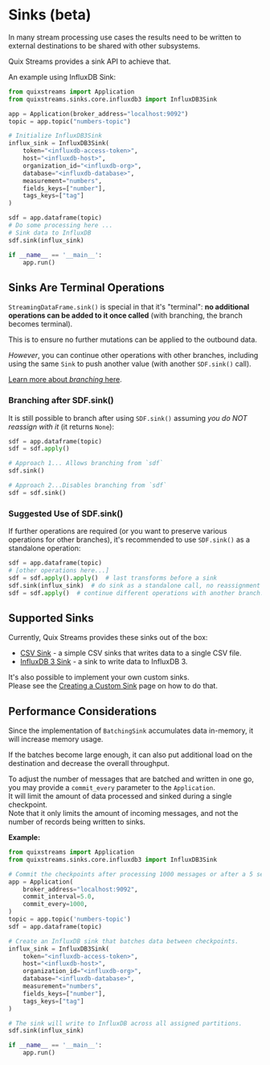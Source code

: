 # Sinks (beta)

In many stream processing use cases the results need to be written to external destinations to be shared with other subsystems. 

Quix Streams provides a sink API to achieve that.

An example using InfluxDB Sink:

```python
from quixstreams import Application
from quixstreams.sinks.core.influxdb3 import InfluxDB3Sink

app = Application(broker_address="localhost:9092")
topic = app.topic("numbers-topic")

# Initialize InfluxDB3Sink
influx_sink = InfluxDB3Sink(
    token="<influxdb-access-token>",
    host="<influxdb-host>",
    organization_id="<influxdb-org>",
    database="<influxdb-database>",
    measurement="numbers",
    fields_keys=["number"],
    tags_keys=["tag"]
)

sdf = app.dataframe(topic)
# Do some processing here ...
# Sink data to InfluxDB
sdf.sink(influx_sink)

if __name__ == '__main__':
    app.run()
```

## Sinks Are Terminal Operations
`StreamingDataFrame.sink()` is special in that it's "terminal": 
**no additional operations can be added to it once called** (with branching, the branch
becomes terminal).

This is to ensure no further mutations can be applied to the outbound data.

_However_, you can continue other operations with other branches, including using
the same `Sink` to push another value (with another `SDF.sink()` call).

[Learn more about _branching_ here](../../branching.md).

### Branching after SDF.sink()

It is still possible to branch after using `SDF.sink()` assuming _you do NOT reassign 
with it_ (it returns `None`):

```python
sdf = app.dataframe(topic)
sdf = sdf.apply()

# Approach 1... Allows branching from `sdf`
sdf.sink()

# Approach 2...Disables branching from `sdf`
sdf = sdf.sink()
```

### Suggested Use of SDF.sink()

If further operations are required (or you want to preserve various operations for
other branches), it's recommended to use `SDF.sink()` as a standalone operation:

```python
sdf = app.dataframe(topic)
# [other operations here...]
sdf = sdf.apply().apply()  # last transforms before a sink
sdf.sink(influx_sink)  # do sink as a standalone call, no reassignment
sdf = sdf.apply()  # continue different operations with another branch...
```

## Supported Sinks

Currently, Quix Streams provides these sinks out of the box:

- [CSV Sink](csv-sink.md) - a simple CSV sinks that writes data to a single CSV file.
- [InfluxDB 3 Sink](influxdb3-sink.md) - a sink to write data to InfluxDB 3.

It's also possible to implement your own custom sinks.  
Please see the [Creating a Custom Sink](custom-sinks.md) page on how to do that.

## Performance Considerations
Since the implementation of `BatchingSink` accumulates data in-memory, it will increase memory usage.

If the batches become large enough, it can also put additional load on the destination and decrease the overall throughput. 

To adjust the number of messages that are batched and written in one go, you may provide a `commit_every` parameter to the `Application`.    
It will limit the amount of data processed and sinked during a single checkpoint.  
Note that it only limits the amount of incoming messages, and not the number of records being written to sinks.

**Example:**

```python
from quixstreams import Application
from quixstreams.sinks.core.influxdb3 import InfluxDB3Sink

# Commit the checkpoints after processing 1000 messages or after a 5 second interval has elapsed (whichever is sooner).
app = Application(
    broker_address="localhost:9092",
    commit_interval=5.0,
    commit_every=1000,
)
topic = app.topic('numbers-topic')
sdf = app.dataframe(topic)

# Create an InfluxDB sink that batches data between checkpoints.
influx_sink = InfluxDB3Sink(
    token="<influxdb-access-token>",
    host="<influxdb-host>",
    organization_id="<influxdb-org>",
    database="<influxdb-database>",
    measurement="numbers",
    fields_keys=["number"],
    tags_keys=["tag"]
)

# The sink will write to InfluxDB across all assigned partitions.
sdf.sink(influx_sink)

if __name__ == '__main__':
    app.run()
```
